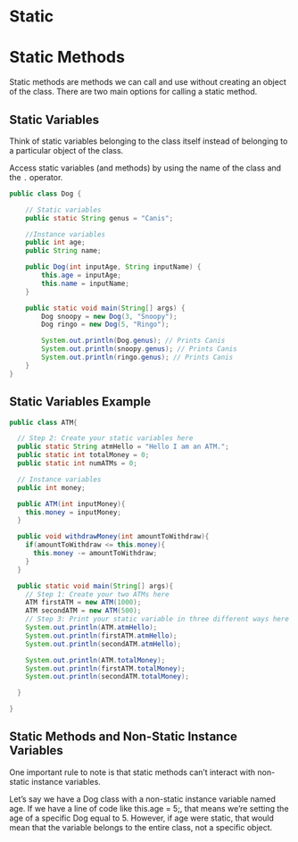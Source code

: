 # Static
# Static Methods

Static methods are methods we can call and use without creating an object of the class. 
There are two main options for calling a static method.

## Static Variables

Think of static variables belonging to the class itself instead of belonging to a particular object
of the class.

Access static variables (and methods) by using the name of the class and the `.` operator. 

```java
public class Dog {

    // Static variables
    public static String genus = "Canis";

    //Instance variables
    public int age;
    public String name;

    public Dog(int inputAge, String inputName) {
        this.age = inputAge;
        this.name = inputName;
    }

    public static void main(String[] args) {
        Dog snoopy = new Dog(3, "Snoopy");
        Dog ringo = new Dog(5, "Ringo");

        System.out.println(Dog.genus); // Prints Canis
        System.out.println(snoopy.genus); // Prints Canis
        System.out.println(ringo.genus); // Prints Canis
    }
}
```

## Static Variables Example

```java
public class ATM{

  // Step 2: Create your static variables here
  public static String atmHello = "Hello I am an ATM.";
  public static int totalMoney = 0;
  public static int numATMs = 0;

  // Instance variables
  public int money;

  public ATM(int inputMoney){
    this.money = inputMoney;
  }

  public void withdrawMoney(int amountToWithdraw){
    if(amountToWithdraw <= this.money){
      this.money -= amountToWithdraw;
    }
  }

  public static void main(String[] args){
    // Step 1: Create your two ATMs here
    ATM firstATM = new ATM(1000);
    ATM secondATM = new ATM(500);
    // Step 3: Print your static variable in three different ways here
    System.out.println(ATM.atmHello);
    System.out.println(firstATM.atmHello);
    System.out.println(secondATM.atmHello);

    System.out.println(ATM.totalMoney);
    System.out.println(firstATM.totalMoney);
    System.out.println(secondATM.totalMoney);

  }

}
```

## Static Methods and Non-Static Instance Variables

One important rule to note is that static methods can’t interact with non-static instance variables. 

Let’s say we have a Dog class with a non-static instance variable named age. 
If we have a line of code like this.age = 5;, that means we’re setting the age of a specific Dog equal to 5.
However, if age were static, that would mean that the variable belongs to the entire class, not a specific object.